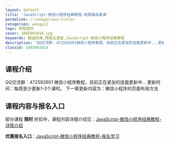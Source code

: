 ```yaml
---
layout: default
title: 'JavaScript-微信小程序经典教程-网易精品单课'
permalink: /:categories/:title/
categories: wangyi2
tags: 网易提供
cover: 1005801014.jpg
keywords: 精选网课,网易云课堂,JavaScript-微信小程序经典教程
description: "QQ交流群：472592601微信小程序教程，目前正在紧张的连载更新中...更新时间：每周至少更新1-2个课时。下一章更新内容为：微信小程序的页面布局方法JavaScript-微信小程序经典"
classid: 1005801014
---
```


## 课程介绍

QQ交流群：472592601
微信小程序教程，目前正在紧张的连载更新中...
更新时间：每周至少更新1-2个课时。
下一章更新内容为：微信小程序的页面布局方法

## 课程内容与报名入口

部分课程 **限时** 折扣中，课程内容详细介绍见：[JavaScript-微信小程序经典教程-详情介绍](https://study.163.com/course/introduction/1005801014.htm?share=1&shareId=1025206652&utm_campaign=share&utm_medium=iphoneShare&utm_source=&utm_u=1025206652)

**优惠报名入口**：[JavaScript-微信小程序经典教程-报名学习](https://study.163.com/course/introduction/1005801014.htm?share=1&shareId=1025206652&utm_campaign=share&utm_medium=iphoneShare&utm_source=&utm_u=1025206652)

